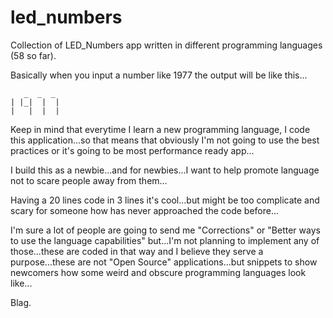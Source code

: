 # led_numbers
Collection of LED_Numbers app written in different programming languages (58 so far).

Basically when you input a number like 1977 the output will be like this...

```
   _  _  _
| |_|  |  |
|   |  |  |
```

Keep in mind that everytime I learn a new programming language, I code this application...so that means that obviously I'm not going to use the best practices or it's going to be most performance ready app...

I build this as a newbie...and for newbies...I want to help promote language not to scare people away from them...

Having a 20 lines code in 3 lines it's cool...but might be too complicate and scary for someone how has never approached the code before...

I'm sure a lot of people are going to send me "Corrections" or "Better ways to use the language capabilities" but...I'm not planning to implement any of those...these are coded in that way and I believe they serve a purpose...these are not "Open Source" applications...but snippets to show newcomers how some weird and obscure programming languages look like...

Blag.
